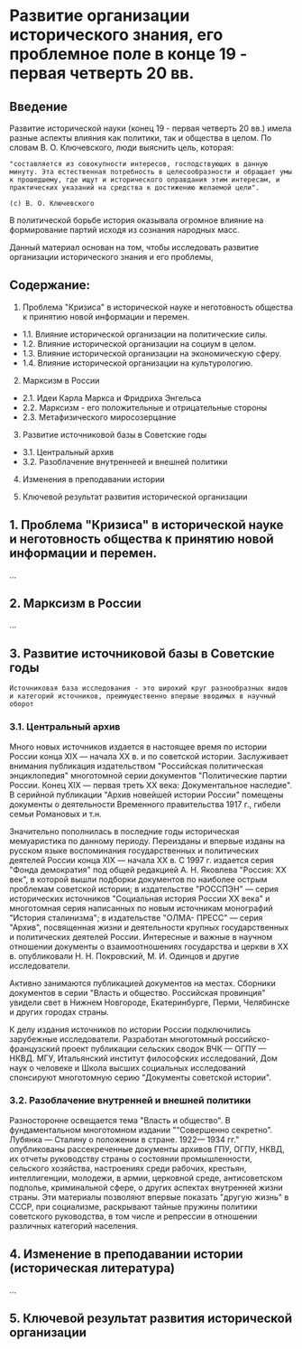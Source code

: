 # Развитие организации исторического знания, его проблемное поле в конце 19 - первая четверть 20 вв.

## Введение

Развитие исторической науки (конец 19 - первая четверть 20 вв.) имела разные аспекты влияния как политики, так и общества в целом. По словам В. О. Ключевского, люди выяснить цель, которая:

```
"составляется из совокупности интересов, господствующих в данную минуту. Эта естественная потребность в целесообразности и обращает умы к прошедшему, где ищут и исторического оправдания этим интересам, и практических указаний на средства к достижению желаемой цели".

(с) В. О. Ключевского
```

В политической борьбе история оказывала огромное влияние на формирование партий исходя из сознания народных масс.

Данный материал основан на том, чтобы исследовать развитие организации исторического знания и его проблемы,

## Содержание:

1. Проблема "Кризиса" в исторической науке и неготовность общества к принятию новой информации и перемен.
- 1.1. Влияние исторической организации на политические силы.
- 1.2. Влияние исторической организации на социум в целом.
- 1.3. Влияние исторической организации на экономическую сферу.
- 1.4. Влияние исторической организации на культурологию.

2. Марксизм в России
- 2.1. Идеи Карла Маркса и Фридриха Энгельса
- 2.2. Марксизм - его положительные и отрицательные стороны
- 2.3. Метафизического миросозерцание

3. Развитие источниковой базы в Советские годы
- 3.1. Центральный архив
- 3.2. Разоблачение внутреннеей и внешней политики

4. Изменения в преподавании истории

5. Ключевой результат развития исторической организации

## 1. Проблема "Кризиса" в исторической науке и неготовность общества к принятию новой информации и перемен.

...

## 2. Марксизм в России

...

## 3. Развитие источниковой базы в Советские годы

```
Источниковая база исследования - это широкий круг разнообразных видов и категорий источников, преимущественно впервые вводимых в научный оборот
```

### 3.1. Центральный архив

Много новых источников издается в настоящее время по истории России конца XIX — начала XX в. и по советской истории. Заслуживает внимания публикация издательством "Российская политическая энциклопедия" многотомной серии документов "Политические партии России. Конец XIX — первая треть XX века: Документальное наследие". В серийной публикации "Архив новейшей истории России" помещены документы о деятельности Временного правительства 1917 г., гибели семьи Романовых и т.н. 

Значительно пополнилась в последние годы историческая мемуаристика по данному периоду. Переизданы и впервые изданы на русском языке воспоминания государственных и политических деятелей России конца XIX — начала XX в. С 1997 г. издается серия "Фонда демократия" под общей редакцией А. Н. Яковлева "Россия: XX век", в которой вышли подборки документов по наиболее острым проблемам советской истории; в издательстве "РОССПЭН" — серия исторических источников "Социальная история России XX века" и многотомная серия написанных по новым источникам монографий "История сталинизма"; в издательстве "ОЛМА- ПРЕСС" — серия "Архив", посвященная жизни и деятельности крупных государственных и политических деятелей России. Интересные и важные в научном отношении документы о взаимоотношениях государства и церкви в XX в. опубликовали Н. Н. Покровский, М. И. Одинцов и другие исследователи.

Активно занимаются публикацией документов на местах. Сборники документов в серии "Власть и общество. Российская провинция" увидели свет в Нижнем Новгороде, Екатеринбурге, Перми, Челябинске и других городах страны.

К делу издания источников по истории России подключились зарубежные исследователи. Разработан многотомный российско-французский проект публикации сельских сводок ВЧК — ОГПУ — НКВД. МГУ, Итальянский институт философских исследований, Дом наук о человеке и Школа высших социальных исследований спонсируют многотомную серию "Документы советской истории".




### 3.2. Разоблачение внутренней и внешней политики

Разносторонне освещается тема "Власть и общество". В фундаментальном многотомном издании "“Совершенно секретно”. Лубянка — Сталину о положении в стране. 1922— 1934 гг." опубликованы рассекреченные документы архивов ГПУ, ОГПУ, НКВД, их отчеты руководству страны о состоянии промышленности, сельского хозяйства, настроениях среди рабочих, крестьян, интеллигенции, молодежи, в армии, церковной среде, антисоветском подполье, криминальной сфере, о других аспектах внутренней жизни страны. Эти материалы позволяют впервые показать "другую жизнь" в СССР, при социализме, раскрывают тайные пружины политики советского руководства, в том числе и репрессии в отношении различных категорий населения.

## 4. Изменение в преподавании истории (историческая литература)

...

## 5. Ключевой результат развития исторической организации


